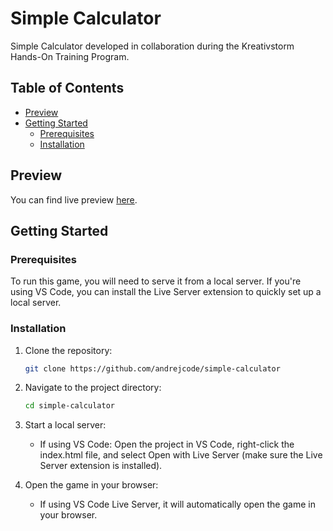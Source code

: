 # Simple Calculator

Simple Calculator developed in collaboration during the Kreativstorm Hands-On Training Program.

## Table of Contents

- [Preview](#preview)
- [Getting Started](#getting-started)
  - [Prerequisites](#prerequisites)
  - [Installation](#installation)

## Preview

You can find live preview [here](https://andrejcode.github.io/simple-calculator).

## Getting Started

### Prerequisites

To run this game, you will need to serve it from a local server. If you're using VS Code, you can install the Live Server extension to quickly set up a local server.

### Installation

1. Clone the repository:

   ```bash
   git clone https://github.com/andrejcode/simple-calculator
   ```

2. Navigate to the project directory:

   ```bash
   cd simple-calculator
   ```

3. Start a local server:

   - If using VS Code: Open the project in VS Code, right-click the index.html file, and select Open with Live Server (make sure the Live Server extension is installed).

4. Open the game in your browser:
   - If using VS Code Live Server, it will automatically open the game in your browser.
